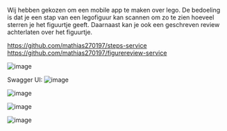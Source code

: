 Wij hebben gekozen om een mobile app te maken over lego. De bedoeling is dat je een stap van een legofiguur kan scannen om zo te zien hoeveel sterren je het figuurtje geeft. Daarnaast kan je ook een geschreven review achterlaten over het figuurtje.

https://github.com/mathias270197/steps-service
https://github.com/mathias270197/figurereview-service


![image](https://user-images.githubusercontent.com/58940744/200191287-2ef34358-0086-4185-a829-f5261dabc5b7.png)


Swagger UI:
![image](https://user-images.githubusercontent.com/58940744/200191540-96894142-5a01-4603-8615-82a4f208c1c5.png)

![image](https://user-images.githubusercontent.com/58940744/200191520-026cef39-0483-4955-8ba6-1fb3a864239d.png)

![image](https://user-images.githubusercontent.com/58940744/200191560-43f1bb8c-c9cf-4a1f-a759-c3eb930573ed.png)

![image](https://user-images.githubusercontent.com/58940744/200191578-fbebabab-9b60-4796-82aa-53ac01123eef.png)
